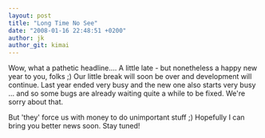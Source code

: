 ```yaml
---
layout: post
title: "Long Time No See"
date: "2008-01-16 22:48:51 +0200"
author: jk
author_git: kimai
---
```


Wow, what a pathetic headline.... A little late - but nonetheless a happy new year to you, folks ;)
Our little break will soon be over and development will continue.
Last year ended very busy and the new one also starts very busy ... and so some bugs are already waiting quite a while to be fixed.
We're sorry about that.

But 'they' force us with money to do unimportant stuff ;)
Hopefully I can bring you better news soon.
Stay tuned!
